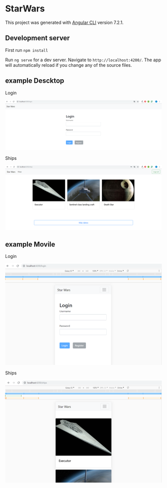 # StarWars

This project was generated with [Angular CLI](https://github.com/angular/angular-cli) version 7.2.1.

## Development server

First run `npm install`

Run `ng serve` for a dev server. Navigate to `http://localhost:4200/`. The app will automatically reload if you change any of the source files.

## example Descktop

Login
  
  ![Login](/src/assets/example_login.PNG "Home")

Ships
  
  ![Ships](/src/assets/example_Ships.PNG "Ships")
  
## example Movile

Login
  
  ![Login](/src/assets/example_login_movile.PNG "Home")

Ships
  
  ![Ships](/src/assets/example_ships_movile.PNG "Ships")

